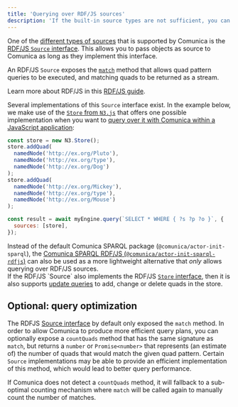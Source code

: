 ```yaml
---
title: 'Querying over RDF/JS sources'
description: 'If the built-in source types are not sufficient, you can pass a custom JavaScript object implementing a specific interface.'
---
```


One of the [different types of sources](/docs/query/advanced/source_types/) that is supported by Comunica
is the [RDF/JS `Source` interface](http://rdf.js.org/stream-spec/#source-interface).
This allows you to pass objects as source to Comunica as long as they implement this interface.

An RDF/JS `Source` exposes the [`match`](http://rdf.js.org/stream-spec/#source-interface) method
that allows quad pattern queries to be executed,
and matching quads to be returned as a stream.

<div class="note">
Learn more about RDF/JS in this <a href="/docs/query/advanced/rdfjs/">RDF/JS guide</a>.
</div>

Several implementations of this `Source` interface exist.
In the example below, we make use of the [`Store` from `N3.js`](https://github.com/rdfjs/N3.js#storing)
that offers one possible implementation when you want to [query over it with Comunica within a JavaScript application](/docs/query/getting_started/query_app/):
```javascript
const store = new N3.Store();
store.addQuad(
  namedNode('http://ex.org/Pluto'),
  namedNode('http://ex.org/type'),
  namedNode('http://ex.org/Dog')
);
store.addQuad(
  namedNode('http://ex.org/Mickey'),
  namedNode('http://ex.org/type'),
  namedNode('http://ex.org/Mouse')
);

const result = await myEngine.query(`SELECT * WHERE { ?s ?p ?o }`, {
  sources: [store],
});
```

<div class="note">
Instead of the default Comunica SPARQL package (<code>@comunica/actor-init-sparql</code>),
the <a href="https://github.com/comunica/comunica/tree/master/packages/actor-init-sparql-rdfjs#readme">Comunica SPARQL RDF/JS (<code>@comunica/actor-init-sparql-rdfjs</code>)</a>
can also be used as a more lightweight alternative
that <i>only</i> allows querying over RDF/JS sources.
</div>

<div class="note">
If the RDF/JS `Source` also implements the RDF/JS <a href="http://rdf.js.org/stream-spec/#store-interface"><code>Store</code> interface</a>,
then it is also supports <a href="/docs/query/advanced/rdfjs_updating/">update queries</a> to add, change or delete quads in the store.
</div>

## Optional: query optimization

The RDFJS [Source interface](http://rdf.js.org/#source-interface) by default only exposed the `match` method.
In order to allow Comunica to produce more efficient query plans,
you can optionally expose a `countQuads` method that has the same signature as `match`,
but returns a `number` or `Promise<number>` that represents (an estimate of)
the number of quads that would match the given quad pattern.
Certain `Source` implementations may be able to provide an efficient implementation of this method,
which would lead to better query performance.

If Comunica does not detect a `countQuads` method, it will fallback to a sub-optimal counting mechanism
where `match` will be called again to manually count the number of matches.
